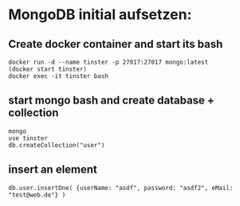# MongoDB initial aufsetzen: 

## Create docker container and start its bash
```
docker run -d --name tinster -p 27017:27017 mongo:latest
(docker start tinster)
docker exec -it tinster bash
```

## start mongo bash and create database + collection
```
mongo
use tinster
db.createCollection("user")
```

## insert an element
```
db.user.insertOne( {userName: "asdf", password: "asdf2", eMail: "test@web.de"} )
```
